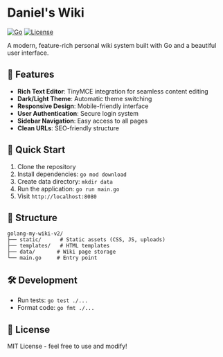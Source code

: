 # Daniel's Wiki

[![Go](https://img.shields.io/badge/Go-1.21+-00ADD8?style=flat-square&logo=go)](https://golang.org/)
[![License](https://img.shields.io/badge/License-MIT-yellow.svg)](https://opensource.org/licenses/MIT)

A modern, feature-rich personal wiki system built with Go and a beautiful user interface.

## 🌟 Features

- **Rich Text Editor**: TinyMCE integration for seamless content editing
- **Dark/Light Theme**: Automatic theme switching
- **Responsive Design**: Mobile-friendly interface
- **User Authentication**: Secure login system
- **Sidebar Navigation**: Easy access to all pages
- **Clean URLs**: SEO-friendly structure

## 🚀 Quick Start

1. Clone the repository
2. Install dependencies: `go mod download`
3. Create data directory: `mkdir data`
4. Run the application: `go run main.go`
5. Visit `http://localhost:8080`

## 📁 Structure

```
golang-my-wiki-v2/
├── static/      # Static assets (CSS, JS, uploads)
├── templates/   # HTML templates
├── data/       # Wiki page storage
└── main.go     # Entry point
```

## 🛠️ Development

- Run tests: `go test ./...`
- Format code: `go fmt ./...`

## 📝 License

MIT License - feel free to use and modify!
